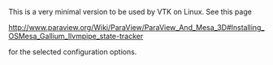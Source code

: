 This is a very minimal version to be used by VTK on Linux. See this page

http://www.paraview.org/Wiki/ParaView/ParaView_And_Mesa_3D#Installing_OSMesa_Gallium_llvmpipe_state-tracker

for the selected configuration options.
